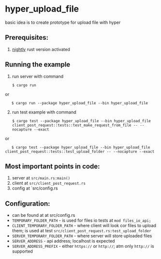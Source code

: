 # hyper_upload_file

basic idea is to create prototype for upload file with hyper

## Prerequisites:
1. [nightly] rust version activated


## Running the example
1. run server with command 

       $ cargo run
or       

       $ cargo run --package hyper_upload_file --bin hyper_upload_file
  
2. run test example with command

       $ cargo test --package hyper_upload_file --bin hyper_upload_file client_post_request::tests::test_make_request_from_file -- --nocapture --exact

or

       $ cargo test --package hyper_upload_file --bin hyper_upload_file client_post_request::tests::test_upload_folder -- --nocapture --exact


## Most important points in code:
1. server at `src/main.rs:main()`
2. client at `src/client_post_request.rs`
3. config at `src/config.rs

## Configuration:
 * can be found at at src/config.rs
 * `TEMPORARY_FOLDER_PATH` - is used for files io tests at `mod files_io_api;`
 * `CLIENT_TEMPORARY_FOLDER_PATH` - where client will look cor files to upload them; is used at test `src/client_post_request.rs:test_upload_folder`
 * `SERVER_TEMPORARY_FOLDER_PATH` - where server will store uploaded files
 * `SERVER_ADDRESS` - api address; localhost is expected
 * `SERVER_ADDRESS_PREFIX` - either `https://` or `http://`; atm only `http://` is supported
 
[nightly]: https://doc.rust-lang.org/1.15.0/book/nightly-rust.html